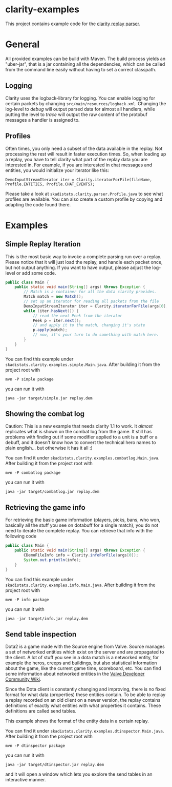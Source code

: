 # clarity-examples

This project contains example code for the [clarity replay parser](https://github.com/skadistats/clarity).

# General

All provided examples can be build with Maven. The build process yields an "uber-jar", that is a jar 
containing all the dependencies, which can be called from the command line easily without having to 
set a correct classpath. 

## Logging

Clarity uses the logback-library for logging. You can enable logging for certain packets by changing 
`src/main/resources/logback.xml`. Changing the log-level to *debug* will output parsed data for almost all
handlers, while putting the level to *trace* will output the raw content of the protobuf messages a
handler is assigned to. 

## Profiles

Often times, you only need a subset of the data available in the replay. Not processing the rest will result
in faster execution times. So, when loading up a replay, you have to tell clarity what part of the replay 
data you are interested in. For example, if you are interested in chat messages and entities, you would
initialize your iterator like this:

	DemoInputStreamIterator iter = Clarity.iteratorForFile(fileName, Profile.ENTITIES, Profile.CHAT_EVENTS); 

Please take a look at `skadistats.clarity.parser.Profile.java` to see what
profiles are available. You can also create a custom profile by copying and adapting the code found there.

# Examples

## Simple Replay Iteration

This is the most basic way to invoke a complete parsing run over a replay.
Please notice that it will just load the replay, and handle each packet once, but not 
output anything. If you want to have output, please adjust the log-level or add some
code.

```Java
public class Main {
    public static void main(String[] args) throws Exception {
    	// Match is a container for all the data clarity provides.
        Match match = new Match();
        // set up an iterator for reading all packets from the file
        DemoInputStreamIterator iter = Clarity.iteratorForFile(args[0], Profile.ALL);
        while (iter.hasNext()) {
	        // read the next Peek from the iterator
            Peek p = iter.next();
	        // and apply it to the match, changing it's state
            p.apply(match);
            // now, it's your turn to do something with match here.
        }
    }
}
```

You can find this example under `skadistats.clarity.examples.simple.Main.java`.
After building it from the project root with

	mvn -P simple package
	
you can run it with

	java -jar target/simple.jar replay.dem
	
## Showing the combat log

Caution: This is a new example that needs clarity 1.1 to work.
It *almost* replicates what is shown on the combat log from the game.
It still has problems with finding out if some modifier applied to a unit is a buff or a debuff, 
and it doesn't know how to convert the technical hero names to plain english... but otherwise it has it all :)

You can find it under `skadistats.clarity.examples.combatlog.Main.java`.
After building it from the project root with

	mvn -P combatlog package
	
you can run it with

	java -jar target/combatlog.jar replay.dem

## Retrieving the game info

For retrieving the basic game information (players, picks, bans, who won, basically all the stuff
you see on dotabuff for a single match), you do not need to iterate the complete replay. You can
retrieve that info with the following code

```Java
public class Main {
    public static void main(String[] args) throws Exception {
        CDemoFileInfo info = Clarity.infoForFile(args[0]);
        System.out.println(info);
    }
}
```

You can find this example under `skadistats.clarity.examples.info.Main.java`.
After building it from the project root with

	mvn -P info package
	
you can run it with

	java -jar target/info.jar replay.dem


## Send table inspection

Dota2 is a game made with the Source engine from Valve. Source manages a set of networked entities
which exist on the server and are propagated to the client. A lot of stuff you see in a dota match is a networked entity,
for example the heros, creeps and buildings, but also statistical information about the game, like
the current game time, scoreboard, etc. You can find some information about networked entities in the 
[Valve Developer Community Wiki](https://developer.valvesoftware.com/wiki/Networking_Entities).

Since the Dota client is constantly changing and improving, there is no fixed format for what data (properties) these
entities contain. To be able to replay a replay recorded on an old client on a newer version, the replay 
contains definitions of exactly what entities with what properties it contains. These definitions are
called send tables.

This example shows the format of the entity data in a certain replay.

You can find it under `skadistats.clarity.examples.dtinspector.Main.java`.
After building it from the project root with

	mvn -P dtinspector package
	
you can run it with

	java -jar target/dtinspector.jar replay.dem
	
and it will open a window which lets you explore the send tables in an interactive manner.



